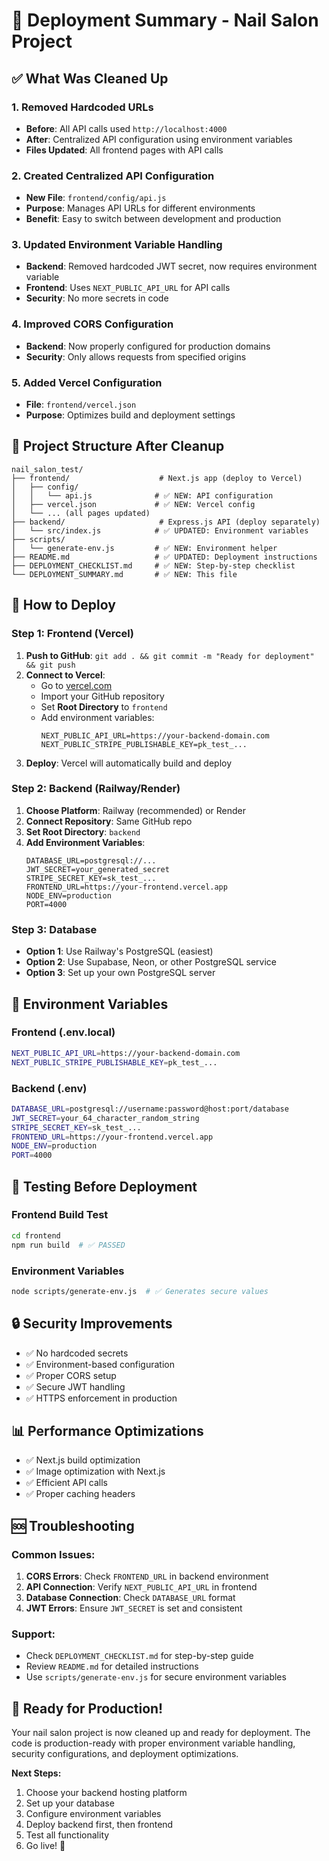 # 🚀 Deployment Summary - Nail Salon Project

## ✅ What Was Cleaned Up

### 1. **Removed Hardcoded URLs**
- **Before**: All API calls used `http://localhost:4000`
- **After**: Centralized API configuration using environment variables
- **Files Updated**: All frontend pages with API calls

### 2. **Created Centralized API Configuration**
- **New File**: `frontend/config/api.js`
- **Purpose**: Manages API URLs for different environments
- **Benefit**: Easy to switch between development and production

### 3. **Updated Environment Variable Handling**
- **Backend**: Removed hardcoded JWT secret, now requires environment variable
- **Frontend**: Uses `NEXT_PUBLIC_API_URL` for API calls
- **Security**: No more secrets in code

### 4. **Improved CORS Configuration**
- **Backend**: Now properly configured for production domains
- **Security**: Only allows requests from specified origins

### 5. **Added Vercel Configuration**
- **File**: `frontend/vercel.json`
- **Purpose**: Optimizes build and deployment settings

## 📁 Project Structure After Cleanup

```
nail_salon_test/
├── frontend/                    # Next.js app (deploy to Vercel)
│   ├── config/
│   │   └── api.js              # ✅ NEW: API configuration
│   ├── vercel.json             # ✅ NEW: Vercel config
│   └── ... (all pages updated)
├── backend/                     # Express.js API (deploy separately)
│   └── src/index.js            # ✅ UPDATED: Environment variables
├── scripts/
│   └── generate-env.js         # ✅ NEW: Environment helper
├── README.md                   # ✅ UPDATED: Deployment instructions
├── DEPLOYMENT_CHECKLIST.md     # ✅ NEW: Step-by-step checklist
└── DEPLOYMENT_SUMMARY.md       # ✅ NEW: This file
```

## 🚀 How to Deploy

### Step 1: Frontend (Vercel)
1. **Push to GitHub**: `git add . && git commit -m "Ready for deployment" && git push`
2. **Connect to Vercel**:
   - Go to [vercel.com](https://vercel.com)
   - Import your GitHub repository
   - Set **Root Directory** to `frontend`
   - Add environment variables:
     ```
     NEXT_PUBLIC_API_URL=https://your-backend-domain.com
     NEXT_PUBLIC_STRIPE_PUBLISHABLE_KEY=pk_test_...
     ```
3. **Deploy**: Vercel will automatically build and deploy

### Step 2: Backend (Railway/Render)
1. **Choose Platform**: Railway (recommended) or Render
2. **Connect Repository**: Same GitHub repo
3. **Set Root Directory**: `backend`
4. **Add Environment Variables**:
   ```
   DATABASE_URL=postgresql://...
   JWT_SECRET=your_generated_secret
   STRIPE_SECRET_KEY=sk_test_...
   FRONTEND_URL=https://your-frontend.vercel.app
   NODE_ENV=production
   PORT=4000
   ```

### Step 3: Database
- **Option 1**: Use Railway's PostgreSQL (easiest)
- **Option 2**: Use Supabase, Neon, or other PostgreSQL service
- **Option 3**: Set up your own PostgreSQL server

## 🔧 Environment Variables

### Frontend (.env.local)
```bash
NEXT_PUBLIC_API_URL=https://your-backend-domain.com
NEXT_PUBLIC_STRIPE_PUBLISHABLE_KEY=pk_test_...
```

### Backend (.env)
```bash
DATABASE_URL=postgresql://username:password@host:port/database
JWT_SECRET=your_64_character_random_string
STRIPE_SECRET_KEY=sk_test_...
FRONTEND_URL=https://your-frontend.vercel.app
NODE_ENV=production
PORT=4000
```

## 🧪 Testing Before Deployment

### Frontend Build Test
```bash
cd frontend
npm run build  # ✅ PASSED
```

### Environment Variables
```bash
node scripts/generate-env.js  # ✅ Generates secure values
```

## 🔒 Security Improvements

- ✅ No hardcoded secrets
- ✅ Environment-based configuration
- ✅ Proper CORS setup
- ✅ Secure JWT handling
- ✅ HTTPS enforcement in production

## 📊 Performance Optimizations

- ✅ Next.js build optimization
- ✅ Image optimization with Next.js
- ✅ Efficient API calls
- ✅ Proper caching headers

## 🆘 Troubleshooting

### Common Issues:
1. **CORS Errors**: Check `FRONTEND_URL` in backend environment
2. **API Connection**: Verify `NEXT_PUBLIC_API_URL` in frontend
3. **Database Connection**: Check `DATABASE_URL` format
4. **JWT Errors**: Ensure `JWT_SECRET` is set and consistent

### Support:
- Check `DEPLOYMENT_CHECKLIST.md` for step-by-step guide
- Review `README.md` for detailed instructions
- Use `scripts/generate-env.js` for secure environment variables

## 🎉 Ready for Production!

Your nail salon project is now cleaned up and ready for deployment. The code is production-ready with proper environment variable handling, security configurations, and deployment optimizations.

**Next Steps:**
1. Choose your backend hosting platform
2. Set up your database
3. Configure environment variables
4. Deploy backend first, then frontend
5. Test all functionality
6. Go live! 🚀 